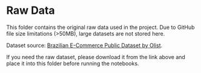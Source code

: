 # Raw Data

This folder contains the original raw data used in the project.
Due to GitHub file size limitations (>50MB), large datasets are not stored here.

Dataset source: [Brazilian E-Commerce Public Dataset by Olist](https://www.kaggle.com/datasets/olistbr/brazilian-ecommerce).

If you need the raw dataset, please download it from the link above and place it into this folder before running the notebooks.

